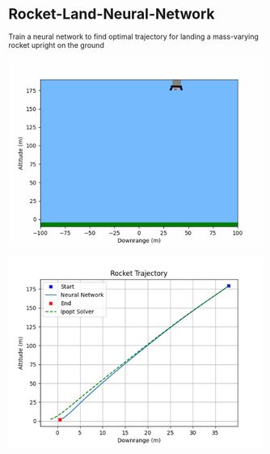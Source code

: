 # Rocket-Land-Neural-Network
Train a neural network to find optimal trajectory for landing a mass-varying rocket upright on the ground

![](https://github.com/TylerReimer13/Rocket-Land-Neural-Network/blob/main/rocket_landing_neural_network/results/rocket_land_neural_net.gif)

![](https://github.com/TylerReimer13/Rocket-Land-Neural-Network/blob/main/rocket_landing_neural_network/results/Neural%20Net%20and%20Solver%20Trajectories.png)


